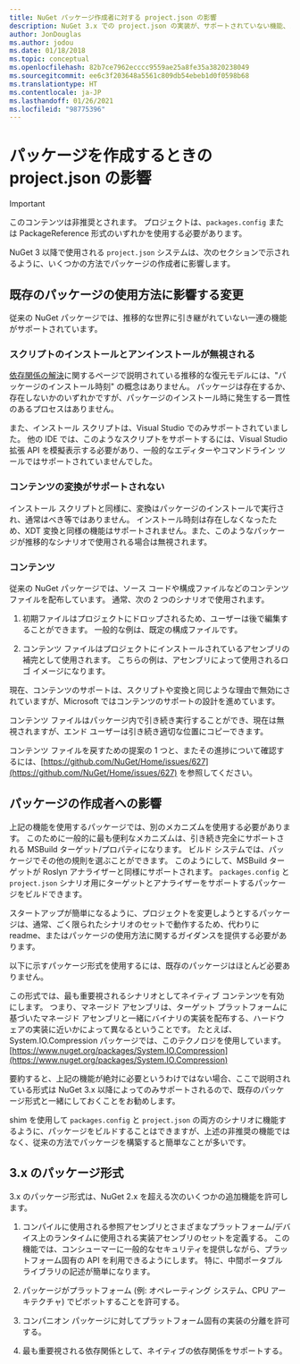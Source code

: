 ```yaml
---
title: NuGet パッケージ作成者に対する project.json の影響
description: NuGet 3.x での project.json の実装が、サポートされていない機能、コンテンツ、パッケージ形式などのパッケージの作成者にどのように影響するかの詳細です。
author: JonDouglas
ms.author: jodou
ms.date: 01/18/2018
ms.topic: conceptual
ms.openlocfilehash: 82b7ce7962ecccc9559ae25a8fe35a3820238049
ms.sourcegitcommit: ee6c3f203648a5561c809db54ebeb1d0f0598b68
ms.translationtype: HT
ms.contentlocale: ja-JP
ms.lasthandoff: 01/26/2021
ms.locfileid: "98775396"
---
```

# <a name="impact-of-projectjson-when-creating-packages"></a>パッケージを作成するときの project.json の影響

> [!Important]
> このコンテンツは非推奨とされます。 プロジェクトは、`packages.config` または PackageReference 形式のいずれかを使用する必要があります。

NuGet 3 以降で使用される `project.json` システムは、次のセクションで示されるように、いくつかの方法でパッケージの作成者に影響します。

## <a name="changes-affecting-existing-packages-usage"></a>既存のパッケージの使用方法に影響する変更

従来の NuGet パッケージでは、推移的な世界に引き継がれていない一連の機能がサポートされています。

### <a name="install-and-uninstall-scripts-are-ignored"></a>スクリプトのインストールとアンインストールが無視される

[依存関係の解決](../concepts/dependency-resolution.md#dependency-resolution-with-packagereference)に関するページで説明されている推移的な復元モデルには、"パッケージのインストール時刻" の概念はありません。 パッケージは存在するか、存在しないかのいずれかですが、パッケージのインストール時に発生する一貫性のあるプロセスはありません。

また、インストール スクリプトは、Visual Studio でのみサポートされていました。 他の IDE では、このようなスクリプトをサポートするには、Visual Studio 拡張 API を模擬表示する必要があり、一般的なエディターやコマンドライン ツールではサポートされていませんでした。

### <a name="content-transforms-are-not-supported"></a>コンテンツの変換がサポートされない

インストール スクリプトと同様に、変換はパッケージのインストールで実行され、通常はべき等ではありません。 インストール時刻は存在しなくなったため、XDT 変換と同様の機能はサポートされません。また、このようなパッケージが推移的なシナリオで使用される場合は無視されます。

### <a name="content"></a>コンテンツ

従来の NuGet パッケージでは、ソース コードや構成ファイルなどのコンテンツ ファイルを配布しています。 通常、次の 2 つのシナリオで使用されます。

1. 初期ファイルはプロジェクトにドロップされるため、ユーザーは後で編集することができます。 一般的な例は、既定の構成ファイルです。

1. コンテンツ ファイルはプロジェクトにインストールされているアセンブリの補完として使用されます。 こちらの例は、アセンブリによって使用されるロゴ イメージになります。

現在、コンテンツのサポートは、スクリプトや変換と同じような理由で無効にされていますが、Microsoft ではコンテンツのサポートの設計を進めています。

コンテンツ ファイルはパッケージ内で引き続き実行することができ、現在は無視されますが、エンド ユーザーは引き続き適切な位置にコピーできます。

コンテンツ ファイルを戻すための提案の 1 つと、またその進捗について確認するには、[https://github.com/NuGet/Home/issues/627](https://github.com/NuGet/Home/issues/627) を参照してください。

## <a name="impact-for-package-authors"></a>パッケージの作成者への影響

上記の機能を使用するパッケージでは、別のメカニズムを使用する必要があります。 このために一般的に最も便利なメカニズムは、引き続き完全にサポートされる MSBuild ターゲット/プロパティになります。 ビルド システムでは、パッケージでその他の規則を選ぶことができます。 このようにして、MSBuild ターゲットが Roslyn アナライザーと同様にサポートされます。 `packages.config` と `project.json` シナリオ用にターゲットとアナライザーをサポートするパッケージをビルドできます。

スタートアップが簡単になるように、プロジェクトを変更しようとするパッケージは、通常、ごく限られたシナリオのセットで動作するため、代わりに readme、またはパッケージの使用方法に関するガイダンスを提供する必要があります。

以下に示すパッケージ形式を使用するには、既存のパッケージはほとんど必要ありません。

この形式では、最も重要視されるシナリオとしてネイティブ コンテンツを有効にします。 つまり、マネージド アセンブリは、ターゲット プラットフォームに基づいたマネージド アセンブリと一緒にバイナリの実装を配布する、ハードウェアの実装に近いかによって異なるということです。 たとえば、System.IO.Compression パッケージでは、このテクノロジを使用しています。 [https://www.nuget.org/packages/System.IO.Compression](https://www.nuget.org/packages/System.IO.Compression)

要約すると、上記の機能が絶対に必要というわけではない場合、ここで説明されている形式は NuGet 3.x 以降によってのみサポートされるので、既存のパッケージ形式と一緒にしておくことをお勧めします。

shim を使用して `packages.config` と `project.json` の両方のシナリオに機能するように、パッケージをビルドすることはできますが、上述の非推奨の機能ではなく、従来の方法でパッケージを構築すると簡単なことが多いです。

## <a name="3x-package-format"></a>3.x のパッケージ形式

3\.x のパッケージ形式は、NuGet 2.x を超える次のいくつかの追加機能を許可します。

1. コンパイルに使用される参照アセンブリとさまざまなプラットフォーム/デバイス上のランタイムに使用される実装アセンブリのセットを定義する。 この機能では、コンシューマーに一般的なセキュリティを提供しながら、プラットフォーム固有の API を利用できるようにします。 特に、中間ポータブル ライブラリの記述が簡単になります。

1. パッケージがプラットフォーム (例: オペレーティング システム、CPU アーキテクチャ) でピボットすることを許可する。

1. コンパニオン パッケージに対してプラットフォーム固有の実装の分離を許可する。

1. 最も重要視される依存関係として、ネイティブの依存関係をサポートする。
